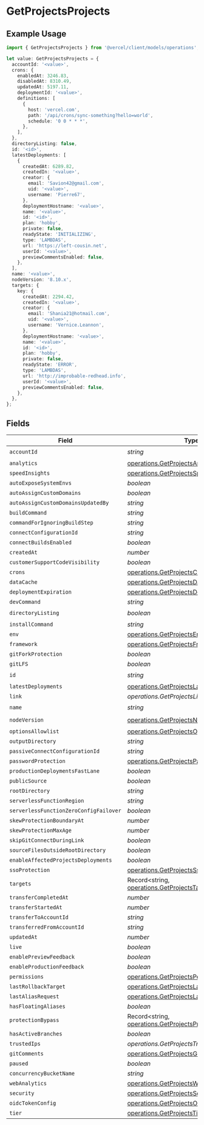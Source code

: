 # GetProjectsProjects

## Example Usage

```typescript
import { GetProjectsProjects } from '@vercel/client/models/operations';

let value: GetProjectsProjects = {
  accountId: '<value>',
  crons: {
    enabledAt: 3246.83,
    disabledAt: 8310.49,
    updatedAt: 5197.11,
    deploymentId: '<value>',
    definitions: [
      {
        host: 'vercel.com',
        path: '/api/crons/sync-something?hello=world',
        schedule: '0 0 * * *',
      },
    ],
  },
  directoryListing: false,
  id: '<id>',
  latestDeployments: [
    {
      createdAt: 6289.82,
      createdIn: '<value>',
      creator: {
        email: 'Savion42@gmail.com',
        uid: '<value>',
        username: 'Pierre67',
      },
      deploymentHostname: '<value>',
      name: '<value>',
      id: '<id>',
      plan: 'hobby',
      private: false,
      readyState: 'INITIALIZING',
      type: 'LAMBDAS',
      url: 'https://left-cousin.net',
      userId: '<value>',
      previewCommentsEnabled: false,
    },
  ],
  name: '<value>',
  nodeVersion: '8.10.x',
  targets: {
    key: {
      createdAt: 2294.42,
      createdIn: '<value>',
      creator: {
        email: 'Shania21@hotmail.com',
        uid: '<value>',
        username: 'Vernice.Leannon',
      },
      deploymentHostname: '<value>',
      name: '<value>',
      id: '<id>',
      plan: 'hobby',
      private: false,
      readyState: 'ERROR',
      type: 'LAMBDAS',
      url: 'http://improbable-redhead.info',
      userId: '<value>',
      previewCommentsEnabled: false,
    },
  },
};
```

## Fields

| Field                                  | Type                                                                                                             | Required           | Description |
| -------------------------------------- | ---------------------------------------------------------------------------------------------------------------- | ------------------ | ----------- |
| `accountId`                            | _string_                                                                                                         | :heavy_check_mark: | N/A         |
| `analytics`                            | [operations.GetProjectsAnalytics](../../models/operations/getprojectsanalytics.md)                               | :heavy_minus_sign: | N/A         |
| `speedInsights`                        | [operations.GetProjectsSpeedInsights](../../models/operations/getprojectsspeedinsights.md)                       | :heavy_minus_sign: | N/A         |
| `autoExposeSystemEnvs`                 | _boolean_                                                                                                        | :heavy_minus_sign: | N/A         |
| `autoAssignCustomDomains`              | _boolean_                                                                                                        | :heavy_minus_sign: | N/A         |
| `autoAssignCustomDomainsUpdatedBy`     | _string_                                                                                                         | :heavy_minus_sign: | N/A         |
| `buildCommand`                         | _string_                                                                                                         | :heavy_minus_sign: | N/A         |
| `commandForIgnoringBuildStep`          | _string_                                                                                                         | :heavy_minus_sign: | N/A         |
| `connectConfigurationId`               | _string_                                                                                                         | :heavy_minus_sign: | N/A         |
| `connectBuildsEnabled`                 | _boolean_                                                                                                        | :heavy_minus_sign: | N/A         |
| `createdAt`                            | _number_                                                                                                         | :heavy_minus_sign: | N/A         |
| `customerSupportCodeVisibility`        | _boolean_                                                                                                        | :heavy_minus_sign: | N/A         |
| `crons`                                | [operations.GetProjectsCrons](../../models/operations/getprojectscrons.md)                                       | :heavy_minus_sign: | N/A         |
| `dataCache`                            | [operations.GetProjectsDataCache](../../models/operations/getprojectsdatacache.md)                               | :heavy_minus_sign: | N/A         |
| `deploymentExpiration`                 | [operations.GetProjectsDeploymentExpiration](../../models/operations/getprojectsdeploymentexpiration.md)         | :heavy_minus_sign: | N/A         |
| `devCommand`                           | _string_                                                                                                         | :heavy_minus_sign: | N/A         |
| `directoryListing`                     | _boolean_                                                                                                        | :heavy_check_mark: | N/A         |
| `installCommand`                       | _string_                                                                                                         | :heavy_minus_sign: | N/A         |
| `env`                                  | [operations.GetProjectsEnv](../../models/operations/getprojectsenv.md)[]                                         | :heavy_minus_sign: | N/A         |
| `framework`                            | [operations.GetProjectsFramework](../../models/operations/getprojectsframework.md)                               | :heavy_minus_sign: | N/A         |
| `gitForkProtection`                    | _boolean_                                                                                                        | :heavy_minus_sign: | N/A         |
| `gitLFS`                               | _boolean_                                                                                                        | :heavy_minus_sign: | N/A         |
| `id`                                   | _string_                                                                                                         | :heavy_check_mark: | N/A         |
| `latestDeployments`                    | [operations.GetProjectsLatestDeployments](../../models/operations/getprojectslatestdeployments.md)[]             | :heavy_minus_sign: | N/A         |
| `link`                                 | _operations.GetProjectsLink_                                                                                     | :heavy_minus_sign: | N/A         |
| `name`                                 | _string_                                                                                                         | :heavy_check_mark: | N/A         |
| `nodeVersion`                          | [operations.GetProjectsNodeVersion](../../models/operations/getprojectsnodeversion.md)                           | :heavy_check_mark: | N/A         |
| `optionsAllowlist`                     | [operations.GetProjectsOptionsAllowlist](../../models/operations/getprojectsoptionsallowlist.md)                 | :heavy_minus_sign: | N/A         |
| `outputDirectory`                      | _string_                                                                                                         | :heavy_minus_sign: | N/A         |
| `passiveConnectConfigurationId`        | _string_                                                                                                         | :heavy_minus_sign: | N/A         |
| `passwordProtection`                   | [operations.GetProjectsPasswordProtection](../../models/operations/getprojectspasswordprotection.md)             | :heavy_minus_sign: | N/A         |
| `productionDeploymentsFastLane`        | _boolean_                                                                                                        | :heavy_minus_sign: | N/A         |
| `publicSource`                         | _boolean_                                                                                                        | :heavy_minus_sign: | N/A         |
| `rootDirectory`                        | _string_                                                                                                         | :heavy_minus_sign: | N/A         |
| `serverlessFunctionRegion`             | _string_                                                                                                         | :heavy_minus_sign: | N/A         |
| `serverlessFunctionZeroConfigFailover` | _boolean_                                                                                                        | :heavy_minus_sign: | N/A         |
| `skewProtectionBoundaryAt`             | _number_                                                                                                         | :heavy_minus_sign: | N/A         |
| `skewProtectionMaxAge`                 | _number_                                                                                                         | :heavy_minus_sign: | N/A         |
| `skipGitConnectDuringLink`             | _boolean_                                                                                                        | :heavy_minus_sign: | N/A         |
| `sourceFilesOutsideRootDirectory`      | _boolean_                                                                                                        | :heavy_minus_sign: | N/A         |
| `enableAffectedProjectsDeployments`    | _boolean_                                                                                                        | :heavy_minus_sign: | N/A         |
| `ssoProtection`                        | [operations.GetProjectsSsoProtection](../../models/operations/getprojectsssoprotection.md)                       | :heavy_minus_sign: | N/A         |
| `targets`                              | Record<string, [operations.GetProjectsTargets](../../models/operations/getprojectstargets.md)>                   | :heavy_minus_sign: | N/A         |
| `transferCompletedAt`                  | _number_                                                                                                         | :heavy_minus_sign: | N/A         |
| `transferStartedAt`                    | _number_                                                                                                         | :heavy_minus_sign: | N/A         |
| `transferToAccountId`                  | _string_                                                                                                         | :heavy_minus_sign: | N/A         |
| `transferredFromAccountId`             | _string_                                                                                                         | :heavy_minus_sign: | N/A         |
| `updatedAt`                            | _number_                                                                                                         | :heavy_minus_sign: | N/A         |
| `live`                                 | _boolean_                                                                                                        | :heavy_minus_sign: | N/A         |
| `enablePreviewFeedback`                | _boolean_                                                                                                        | :heavy_minus_sign: | N/A         |
| `enableProductionFeedback`             | _boolean_                                                                                                        | :heavy_minus_sign: | N/A         |
| `permissions`                          | [operations.GetProjectsPermissions](../../models/operations/getprojectspermissions.md)                           | :heavy_minus_sign: | N/A         |
| `lastRollbackTarget`                   | [operations.GetProjectsLastRollbackTarget](../../models/operations/getprojectslastrollbacktarget.md)             | :heavy_minus_sign: | N/A         |
| `lastAliasRequest`                     | [operations.GetProjectsLastAliasRequest](../../models/operations/getprojectslastaliasrequest.md)                 | :heavy_minus_sign: | N/A         |
| `hasFloatingAliases`                   | _boolean_                                                                                                        | :heavy_minus_sign: | N/A         |
| `protectionBypass`                     | Record<string, [operations.GetProjectsProtectionBypass](../../models/operations/getprojectsprotectionbypass.md)> | :heavy_minus_sign: | N/A         |
| `hasActiveBranches`                    | _boolean_                                                                                                        | :heavy_minus_sign: | N/A         |
| `trustedIps`                           | _operations.GetProjectsTrustedIps_                                                                               | :heavy_minus_sign: | N/A         |
| `gitComments`                          | [operations.GetProjectsGitComments](../../models/operations/getprojectsgitcomments.md)                           | :heavy_minus_sign: | N/A         |
| `paused`                               | _boolean_                                                                                                        | :heavy_minus_sign: | N/A         |
| `concurrencyBucketName`                | _string_                                                                                                         | :heavy_minus_sign: | N/A         |
| `webAnalytics`                         | [operations.GetProjectsWebAnalytics](../../models/operations/getprojectswebanalytics.md)                         | :heavy_minus_sign: | N/A         |
| `security`                             | [operations.GetProjectsSecurity](../../models/operations/getprojectssecurity.md)                                 | :heavy_minus_sign: | N/A         |
| `oidcTokenConfig`                      | [operations.GetProjectsOidcTokenConfig](../../models/operations/getprojectsoidctokenconfig.md)                   | :heavy_minus_sign: | N/A         |
| `tier`                                 | [operations.GetProjectsTier](../../models/operations/getprojectstier.md)                                         | :heavy_minus_sign: | N/A         |
